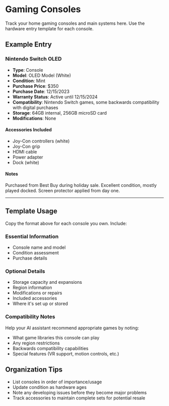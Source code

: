 # Gaming Consoles

Track your home gaming consoles and main systems here. Use the hardware entry template for each console.

## Example Entry

### Nintendo Switch OLED
- **Type**: Console
- **Model**: OLED Model (White)
- **Condition**: Mint
- **Purchase Price**: $350
- **Purchase Date**: 12/15/2023
- **Warranty Status**: Active until 12/15/2024
- **Compatibility**: Nintendo Switch games, some backwards compatibility with digital purchases
- **Storage**: 64GB internal, 256GB microSD card
- **Modifications**: None

#### Accessories Included
- Joy-Con controllers (white)
- Joy-Con grip
- HDMI cable
- Power adapter
- Dock (white)

#### Notes
Purchased from Best Buy during holiday sale. Excellent condition, mostly played docked. Screen protector applied from day one.

---

## Template Usage

Copy the format above for each console you own. Include:

### Essential Information
- Console name and model
- Condition assessment
- Purchase details

### Optional Details
- Storage capacity and expansions
- Region information
- Modifications or repairs
- Included accessories
- Where it's set up or stored

### Compatibility Notes
Help your AI assistant recommend appropriate games by noting:
- What game libraries this console can play
- Any region restrictions
- Backwards compatibility capabilities
- Special features (VR support, motion controls, etc.)

## Organization Tips

- List consoles in order of importance/usage
- Update condition as hardware ages
- Note any developing issues before they become major problems
- Track accessories to maintain complete sets for potential resale